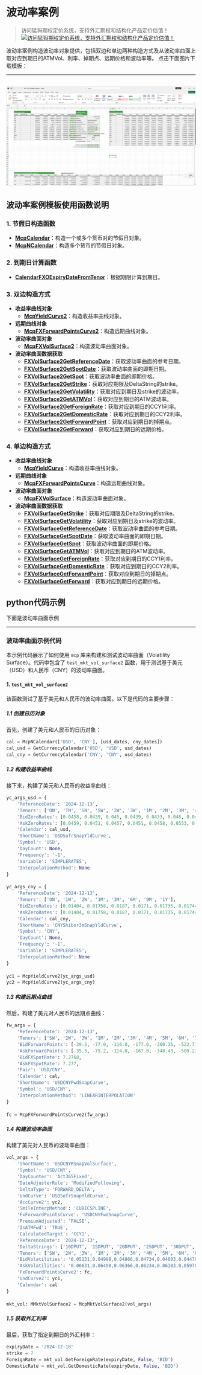 # **波动率案例**


> 访问猛犸期权定价系统，支持外汇期权和结构化产品定价估值！
[![访问猛犸期权定价系统，支持外汇期权和结构化产品定价估值！](../pic/mathema.png)](https://fxo.mathema.com.cn)

波动率案例构造波动率对象提供，包括双边和单边两种构造方式及从波动率曲面上取对应到期日的ATMVol、利率、掉期点、远期价格和波动率等。
点击下面图片下载模板：

---
[![MCP-TC05-Volatility Case](./pic/tc05.png)](./MCP-TC05-VolatilityCase.xlsx)
---

## **波动率案例模板使用函数说明**

### **1. 节假日构造函数**
   - **[McpCalendar](/zh/latest/api/calendar.html#excel-mcpcalendar-code-dates)**：构造一个或多个货币对的节假日对象。
   - **[McpNCalendar](/zh/latest/api/calendar.html#excel-mcpncalendar-ccys-holidays)**：构造多个货币的节假日对象。

### **2. 到期日计算函数**
   - **[CalendarFXOExpiryDateFromTenor](/zh/latest/api/calendar.html#excel-calendarfxoexpirydatefromtenor-cal-referencedate-tenor-spotdate-calendarcodes)**：根据期限计算到期日。

### **3. 双边构造方式**
   - **收益率曲线对象**
     - **[McpYieldCurve2](/zh/latest/api/yieldcurve.html#excel-mcpyieldcurve2-args1-args2-args3-args4-args5-fmt-vp-hd)**：构造收益率曲线对象。
   - **远期曲线对象**
     - **[McpFXForwardPointsCurve2](/zh/latest/api/fxforwardratecurve.html#excel-mcpfxforwardpointscurve2-args1-args2-args3-args4-args5-fmt-vp)**：构造远期曲线对象。
   - **波动率曲面对象**
     - **[McpFXVolSurface2](/zh/latest/api/fxvolsurface.html#excel-mcpfxvolsurface2-args1-args2-args3-args4-args5-fmt-vp)**：构造波动率曲面对象。
   - **波动率曲面数据获取**
     - **[FXVolSurface2GetReferenceDate](/zh/latest/api/fxvolsurface.html#excel-fxvolsurface2getreferencedate-vs)**：获取波动率曲面的参考日期。
     - **[FXVolSurface2GetSpotDate](/zh/latest/api/fxvolsurface.html#excel-fxvolsurface2getspotdate-vs)**：获取波动率曲面的即期日期。
     - **[FXVolSurface2GetSpot](/zh/latest/api/fxvolsurface.html#excel-fxvolsurface2getspot-vs-bidmidask)**：获取波动率曲面的即期价格。
     - **[FXVolSurface2GetStrike](/zh/latest/api/fxvolsurface.html#excel-fxvolsurface2getstrike-vs-deltastring-tenor-bidmidask)**：获取对应期限及DeltaString的strike。
     - **[FXVolSurface2GetVolatility](/zh/latest/api/fxvolsurface.html#excel-fxvolsurface2getvolatility-vs-strike-expirydate-bidmidask-midforward-0-0-bidinputdeltavolpair-askinputdeltavolpair)**：获取对应到期日及strike的波动率。
     - **[FXVolSurface2GetATMVol](/zh/latest/api/fxvolsurface.html#excel-fxvolsurface2getatmvol-vs-expirydate-bidmidask)**：获取对应到期日的ATM波动率。
     - **[FXVolSurface2GetForeignRate](/zh/latest/api/fxvolsurface.html#excel-fxvolsurface2getforeignrate-vs-expiryordeliverydate-isdeliverydate-bidmidask)**：获取对应到期日的CCY1利率。
     - **[FXVolSurface2GetDomesticRate](/zh/latest/api/fxvolsurface.html#excel-fxvolsurface2getdomesticrate-vs-expiryordeliverydate-isdeliverydate-bidmidask)**：获取对应到期日的CCY2利率。
     - **[FXVolSurface2GetForwardPoint](/zh/latest/api/fxvolsurface.html#excel-fxvolsurface2getforwardpoint-vs-expiryordeliverydate-isdeliverydate-bidmidask)**：获取对应到期日的掉期点。
     - **[FXVolSurface2GetForward](/zh/latest/api/fxvolsurface.html#excel-fxvolsurface2getforward-vs-expiryordeliverydate-isdeliverydate-bidmidask)**：获取对应到期日的远期价格。
  
### **4. 单边构造方式**
   - **收益率曲线对象**
     - **[McpYieldCurve](/zh/latest/api/yieldcurve.html#excel-mcpyieldcurve-args1-args2-args3-args4-args5-fmt-vp-hd)**：构造收益率曲线对象。
   - **远期曲线对象**
     - **[McpFXForwardPointsCurve](/zh/latest/api/fxforwardratecurve.html#excel-mcpfxforwardpointscurve-args1-args2-args3-args4-args5-fmt-vp)**：构造远期曲线对象。
   - **波动率曲面对象**
     - **[McpFXVolSurface](/zh/latest/api/fxvolsurface.html#excel-mcpfxvolsurface-args1-args2-args3-args4-args5-fmt-dt-vp-hd)**：构造波动率曲面对象。
   - **波动率曲面数据获取**
     - **[FXVolSurfaceGetStrike](/zh/latest/api/fxvolsurface.html#excel-fxvolsurfacegetstrike-vs-deltastring-tenor)**：获取对应期限及DeltaString的strike。
     - **[FXVolSurfaceGetVolatility](/zh/latest/api/fxvolsurface.html#excel-fxvolsurfacegetvolatility-vs-strike-expirydate-forward-0-0-inputdeltavolpair)**：获取对应到期日及strike的波动率。
     - **[FXVolSurfaceGetReferenceDate](/zh/latest/api/fxvolsurface.html#excel-fxvolsurfacegetreferencedate-vs)**：获取波动率曲面的参考日期。
     - **[FXVolSurfaceGetSpotDate](/zh/latest/api/fxvolsurface.html#excel-fxvolsurfacegetspotdate-vs)**：获取波动率曲面的即期日期。
     - **[FXVolSurfaceGetSpot](/zh/latest/api/fxvolsurface.html#excel-fxvolsurfacegetspot-vs)**：获取波动率曲面的即期价格。
     - **[FXVolSurfaceGetATMVol](/zh/latest/api/fxvolsurface.html#excel-fxvolsurfacegetatmvol-vs-expirydate)**：获取对应到期日的ATM波动率。
     - **[FXVolSurfaceGetForeignRate](/zh/latest/api/fxvolsurface.html#excel-fxvolsurfacegetforeignrate-vs-expiryordeliverydate-isdeliverydate)**：获取对应到期日的CCY1利率。
     - **[FXVolSurfaceGetDomesticRate](/zh/latest/api/fxvolsurface.html#excel-fxvolsurfacegetdomesticrate-vs-expiryordeliverydate-isdeliverydate)**：获取对应到期日的CCY2利率。
     - **[FXVolSurfaceGetForwardPoint](/zh/latest/api/fxvolsurface.html#excel-fxvolsurfacegetforwardpoint-vs-expiryordeliverydate-isdeliverydate)**：获取对应到期日的掉期点。
     - **[FXVolSurfaceGetForward](/zh/latest/api/fxvolsurface.html#excel-fxvolsurfacegetforward-vs-expiryordeliverydate-isdeliverydate)**：获取对应到期日的远期价格。
	 
## **python代码示例**

下面是波动率曲面示例

---
###  波动率曲面示例代码

本示例代码展示了如何使用 `mcp` 库来构建和测试波动率曲面（Volatility Surface）。代码中包含了 `test_mkt_vol_surface2` 函数，用于测试基于美元（USD）和人民币（CNY）的波动率曲面。

#### **1. `test_mkt_vol_surface2`**

该函数测试了基于美元和人民币的波动率曲面。以下是代码的主要步骤：

##### **1.1 创建日历对象**

首先，创建了美元和人民币的日历对象：

```python
cal = McpNCalendar(['USD', 'CNY'], [usd_dates, cny_dates])
cal_usd = GetCurrencyCalendar('USD', 'USD', usd_dates)
cal_cny = GetCurrencyCalendar('CNY', 'CNY', usd_dates)
```

##### **1.2 构建收益率曲线**

接下来，构建了美元和人民币的收益率曲线：

```python
yc_args_usd = {
    'ReferenceDate': '2024-12-13',
    'Tenors': ['ON', 'TN', 'SN', 'SW', '2W', '3W', '1M', '2M', '3M', '4M', '5M', '6M', '7M', '8M', '9M', '10M', '11M', '1Y', '2Y', '3Y', '4Y', '5Y'],
    'BidZeroRates': [0.0458, 0.0439, 0.045, 0.0439, 0.0433, 0.046, 0.0433, 0.0433, 0.0433, 0.0435, 0.0435, 0.0433, 0.0434, 0.0434, 0.0433, 0.0433, 0.0433, 0.0433, 0.044, 0.043, 0.042, 0.042],
    'AskZeroRates': [0.0459, 0.0451, 0.0457, 0.0451, 0.0458, 0.0553, 0.0458, 0.0458, 0.0458, 0.046, 0.046, 0.0458, 0.0459, 0.0459, 0.0458, 0.0458, 0.0458, 0.0458, 0.0465, 0.046, 0.045, 0.045],
    'Calendar': cal_usd,
    'ShortName': 'USDSofrSnapYldCurve',
    'Symbol': 'USD',
    'DayCount': None,
    'Frequency': '-1',
    'Variable': 'SIMPLERATES',
    'InterpolationMethod': None
}

yc_args_cny = {
    'ReferenceDate': '2024-12-13',
    'Tenors': ['ON', '1W', '2W', '1M', '3M', '6M', '9M', '1Y'],
    'BidZeroRates': [0.01404, 0.01758, 0.0187, 0.0171, 0.01735, 0.01744, 0.01759, 0.01774],
    'AskZeroRates': [0.01404, 0.01758, 0.0187, 0.0171, 0.01735, 0.01744, 0.01759, 0.01774],
    'Calendar': cal_cny,
    'ShortName': 'CNYShibor3mSnapYldCurve',
    'Symbol': 'CNY',
    'DayCount': None,
    'Frequency': '-1',
    'Variable': 'SIMPLERATES',
    'InterpolationMethod': None
}

yc1 = McpYieldCurve2(yc_args_usd)
yc2 = McpYieldCurve2(yc_args_cny)
```

##### **1.3 构建远期点曲线**

然后，构建了美元对人民币的远期点曲线：

```python
fw_args = {
    'ReferenceDate': '2024-12-13',
    'Tenors': ['SW', '2W', '3W', '1M', '2M', '3M', '4M', '5M', '6M', '7M', '8M', '9M', '10M', '11M', '1Y', '18M', '2Y', '3Y', '4Y', '5Y'],
    'BidForwardPoints': [-39.5, -77.0, -116.0, -177.0, -360.35, -522.77, -709.23, -922.0, -1124.52, -1328.0, -1531.0, -1749.28, -1940.0, -2145.0, -2388.0, -3450.0, -4330.0, -5696.61, -6000.0, -8050.0],
    'AskForwardPoints': [-35.5, -75.2, -114.0, -167.0, -348.43, -509.23, -704.0, -915.0, -1105.48, -1283.0, -1486.0, -1724.72, -1896.6, -2103.3, -2358.0, -2860.0, -4230.0, -5463.39, -4900.0, -7550.0],
    'BidFXSpotRate': 7.2768,
    'AskFXSpotRate': 7.277,
    'Pair': 'USD/CNY',
    'Calendar': cal,
    'ShortName': 'USDCNYFwdSnapCurve',
    'Symbol': 'USD/CNY',
    'InterpolationMethod': 'LINEARINTERPOLATION'
}

fc = McpFXForwardPointsCurve2(fw_args)
```

##### **1.4 构建波动率曲面**

构建了美元对人民币的波动率曲面：

```python
vol_args = {
    'ShortName': 'USDCNYRSnapVolSurface',
    'Symbol': 'USD/CNY',
    'DayCounter': 'Act365Fixed',
    'DateAdjusterRule': 'ModifiedFollowing',
    'DeltaType': 'FORWARD_DELTA',
    'UndCurve': 'USDSofrSnapYldCurve',
    'AccCurve2': yc2,
    'SmileInterpMethod': 'CUBICSPLINE',
    'FxForwardPointsCurve': 'USDCNYFwdSnapCurve',
    'PremiumAdjusted': 'FALSE',
    'IsATMFwd': 'TRUE',
    'CalculatedTarget': 'CCY1',
    'ReferenceDate': '2024-12-13',
    'DeltaStrings': ['10DPUT', '15DPUT', '20DPUT', '25DPUT', '30DPUT', '35DPUT', '40DPUT', '45DPUT', 'ATM', '45DCAL', '40DCAL', '35DCAL', '30DCAL', '25DCAL', '20DCAL', '15DCAL', '10DCAL'],
    'Tenors': ['SW', '2W', '3W', '1M', '2M', '3M', '4M', '5M', '6M', '9M', '1Y', '18M', '2Y'],
    'BidVolatilities': '0.05131,0.04998,0.04866,0.04734,0.04603,0.04478,0.04361,0.04258,0.04175,0.04108,0.04062,0.04035,0.04026,0.04034,0.04058,0.04092,0.04131;...',
    'AskVolatilities': '0.06631,0.06498,0.06366,0.06234,0.06103,0.05978,0.05861,0.05758,0.05675,0.05608,0.05562,0.05535,0.05526,0.05534,0.05558,0.05592,0.05631;...',
    'FxForwardPointsCurve2': fc,
    'UndCurve2': yc1,
    'Calendar': cal
}

mkt_vol: MMktVolSurface2 = McpMktVolSurface2(vol_args)
```

##### **1.5 获取外汇利率**

最后，获取了指定到期日的外汇利率：

```python
expiryDate = '2024-12-18'
strike = 7
ForeignRate = mkt_vol.GetForeignRate(expiryDate, False, 'BID')
DomesticRate = mkt_vol.GetDomesticRate(expiryDate, False, 'BID')
```	 